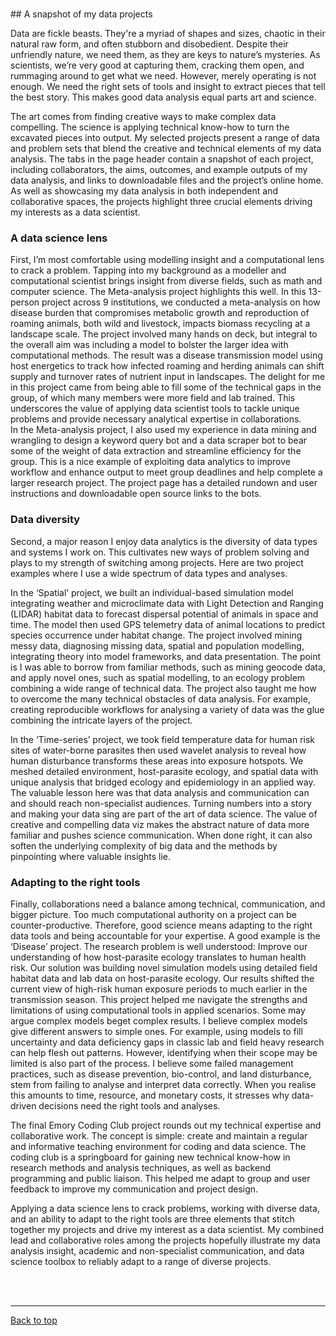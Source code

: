 <a id="top"></a>

<br>  
## A snapshot of my data projects   

Data are fickle beasts. They're a myriad of shapes and sizes, chaotic in their natural raw form, and often stubborn and disobedient. Despite their unfriendly nature, we need them, as they are keys to nature’s mysteries. As scientists, we’re very good at capturing them, cracking them open, and rummaging around to get what we need. However, merely operating is not enough. We need the right sets of tools and insight to extract pieces that tell the best story. This makes good data analysis equal parts art and science.  
 
The art comes from finding creative ways to make complex data compelling. The science is applying technical know-how to turn the excavated pieces into output. My selected projects present a range of data and problem sets that blend the creative and technical elements of my data analysis. The tabs in the page header contain a snapshot of each project, including collaborators, the aims, outcomes, and example outputs of my data analysis, and links to downloadable files and the project’s online home. As well as showcasing my data analysis in both independent and collaborative spaces, the projects highlight three crucial elements driving my interests as a data scientist.  

### A data science lens  

First, I’m most comfortable using modelling insight and a computational lens to crack a problem. Tapping into my background as a modeller and computational scientist brings insight from diverse fields, such as math and computer science. The Meta-analysis project highlights this well. In this 13-person project across 9 institutions, we conducted a meta-analysis on how disease burden that compromises metabolic growth and reproduction of roaming animals, both wild and livestock, impacts biomass recycling at a landscape scale. The project involved many hands on deck, but integral to the overall aim was including a model to bolster the larger idea with computational methods. The result was a disease transmission model using host energetics to track how infected roaming and herding animals can shift supply and turnover rates of nutrient input in landscapes. The delight for me in this project came from being able to fill some of the technical gaps in the group, of which many members were more field and lab trained. This underscores the value of applying data scientist tools to tackle unique problems and provide necessary analytical expertise in collaborations.  
In the Meta-analysis project, I also used my experience in data mining and wrangling to design a keyword query bot and a data scraper bot to bear some of the weight of data extraction and streamline efficiency for the group. This is a nice example of exploiting data analytics to improve workflow and enhance output to meet group deadlines and help complete a larger research project. The project page has a detailed rundown and user instructions and downloadable open source links to the bots.  

### Data diversity

Second, a major reason I enjoy data analytics is the diversity of data types and systems I work on. This cultivates new ways of problem solving and plays to my strength of switching among projects. Here are two project examples where I use a wide spectrum of data types and analyses.  

In the ‘Spatial’ project, we built an individual-based simulation model integrating weather and microclimate data with Light Detection and Ranging (LIDAR) habitat data to forecast dispersal potential of animals in space and time. The model then used GPS telemetry data of animal locations to predict species occurrence under habitat change. The project involved mining messy data, diagnosing missing data, spatial and population modelling, integrating theory into model frameworks, and data presentation. The point is I was able to borrow from familiar methods, such as mining geocode data, and apply novel ones, such as spatial modelling, to an ecology problem combining a wide range of technical data. The project also taught me how to overcome the many technical obstacles of data analysis. For example, creating reproducible workflows for analysing a variety of data was the glue combining the intricate layers of the project.  

In the ‘Time-series’ project, we took field temperature data for human risk sites of water-borne parasites then used wavelet analysis to reveal how human disturbance transforms these areas into exposure hotspots. We meshed detailed environment, host-parasite ecology, and spatial data with unique analysis that bridged ecology and epidemiology in an applied way. The valuable lesson here was that data analysis and communication can and should reach non-specialist audiences. Turning numbers into a story and making your data sing are part of the art of data science. The value of creative and compelling data viz makes the abstract nature of data more familiar and pushes science communication. When done right, it can also soften the underlying complexity of big data and the methods by pinpointing where valuable insights lie. 

### Adapting to the right tools         

Finally, collaborations need a balance among technical, communication, and bigger picture. Too much computational authority on a project can be counter-productive. Therefore, good science means adapting to the right data tools and being accountable for your expertise. A good example is the ‘Disease’ project. The research problem is well understood: Improve our understanding of how host-parasite ecology translates to human health risk. Our solution was building novel simulation models using detailed field habitat data and lab data on host-parasite ecology. Our results shifted the current view of high-risk human exposure periods to much earlier in the transmission season. This project helped me navigate the strengths and limitations of using computational tools in applied scenarios. Some may argue complex models beget complex results. I believe complex models give different answers to simple ones. For example, using models to fill uncertainty and data deficiency gaps in classic lab and field heavy research can help flesh out patterns. However, identifying when their scope may be limited is also part of the process. I believe some failed management practices, such as disease prevention, bio-control, and land disturbance, stem from failing to analyse and interpret data correctly. When you realise this amounts to time, resource, and monetary costs, it stresses why data-driven decisions need the right tools and analyses. 

The final Emory Coding Club project rounds out my technical expertise and collaborative work. The concept is simple: create and maintain a regular and informative teaching environment for coding and data science. The coding club is a springboard for gaining new technical know-how in research methods and analysis techniques, as well as backend programming and public liaison. This helped me adapt to group and user feedback to improve my communication and project design. 

Applying a data science lens to crack problems, working with diverse data, and an ability to adapt to the right tools are three elements that stitch together my projects and drive my interest as a data scientist. My combined lead and collaborative roles among the projects hopefully illustrate my data analysis insight, academic and non-specialist communication, and data science toolbox to reliably adapt to a range of diverse projects. 


      

  
<br>  
<br>  

******    

[Back to top](#top)